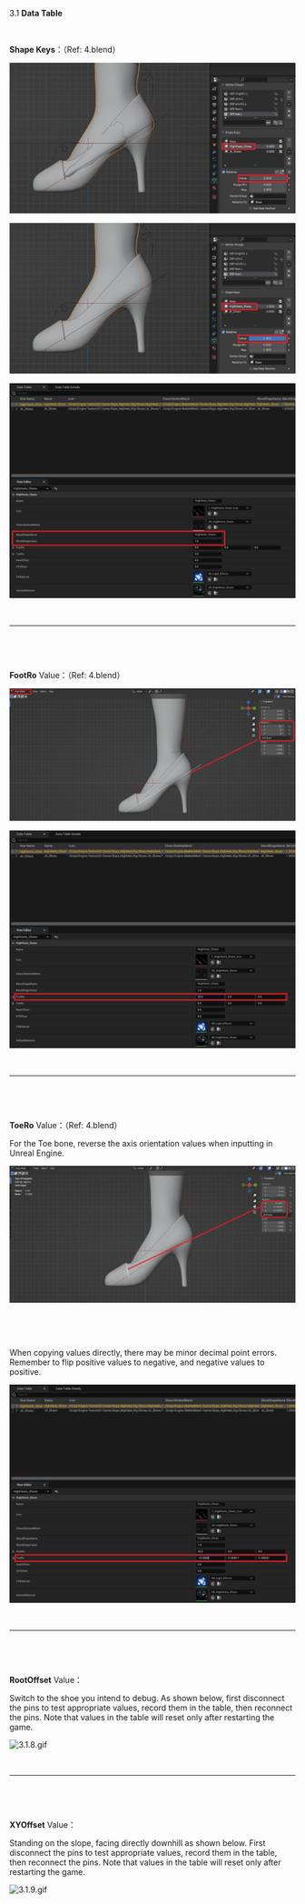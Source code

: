 3.1 **Data Table**

&nbsp;

**Shape Keys**：（Ref: 4.blend）

![3.1.1.png](../../_resources/3.1.1.png)

![3.1.2.png](../../_resources/3.1.2.png)

![3.1.3.png](../../_resources/3.1.3-1.png)

&nbsp;

* * *

&nbsp;

&nbsp;

**FootRo** Value：（Ref: 4.blend）

![3.1.4.png](../../_resources/3.1.4.png)

![3.1.5.png](../../_resources/3.1.5.png)

&nbsp;

* * *

&nbsp;

&nbsp;

**ToeRo** Value：（Ref: 4.blend）

For the Toe bone, reverse the axis orientation values when inputting in Unreal Engine.

![3.1.6.png](../../_resources/3.1.6.png)

&nbsp;

&nbsp;

When copying values directly, there may be minor decimal point errors. Remember to flip positive values to negative, and negative values to positive.

![3.1.7.png](../../_resources/3.1.7.png)

&nbsp;

* * *

&nbsp;

&nbsp;

**RootOffset** Value：

Switch to the shoe you intend to debug. As shown below, first disconnect the pins to test appropriate values, record them in the table, then reconnect the pins. Note that values in the table will reset only after restarting the game.

![3.1.8.gif](../../_resources/3.1.8-1.gif)

&nbsp;

* * *

&nbsp;

&nbsp;

**XYOffset** Value：

Standing on the slope, facing directly downhill as shown below. First disconnect the pins to test appropriate values, record them in the table, then reconnect the pins. Note that values in the table will reset only after restarting the game.

![3.1.9.gif](../../_resources/3.1.9-1.gif)

&nbsp;